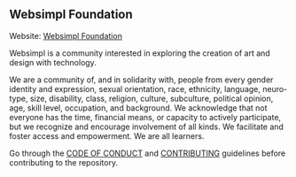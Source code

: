 ## Websimpl Foundation

Website: [Websimpl Foundation](https://websimpl.in/auth)

Websimpl is a community interested in exploring the creation of art and design with technology.

We are a community of, and in solidarity with, people from every gender identity and expression, sexual orientation, race, ethnicity, language, neuro-type, size, disability, class, religion, culture, subculture, political opinion, age, skill level, occupation, and background. We acknowledge that not everyone has the time, financial means, or capacity to actively participate, but we recognize and encourage involvement of all kinds. We facilitate and foster access and empowerment. We are all learners.

Go through the [CODE OF CONDUCT](https://github.com/Websimpl-Foundation/.github/blob/main/CODE_OF_CONDUCT.md) and [CONTRIBUTING](https://github.com/Websimpl-Foundation/.github/blob/main/Contributing.md) guidelines before contributing to the repository.
